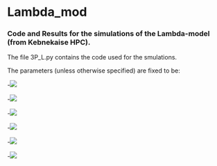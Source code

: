 # Lambda_mod
### Code and Results for the simulations of the Lambda-model (from Kebnekaise HPC).

The file 3P_L.py contains the code used for the smulations.


The parameters (unless otherwise specified) are fixed to be:

-<img src="https://render.githubusercontent.com/render/math?math=\beta = 0.6">

-<img src="https://render.githubusercontent.com/render/math?math=\phi = 0.6">

-<img src="https://render.githubusercontent.com/render/math?math=L_1 = L_2 = 128">

-<img src="https://render.githubusercontent.com/render/math?math=C = 1">

-<img src="https://render.githubusercontent.com/render/math?math=\lambda = 4">

-<img src="https://render.githubusercontent.com/render/math?math=J = [[0, 1, 6], [1, 0, 1], [6, 1, 0]]">

